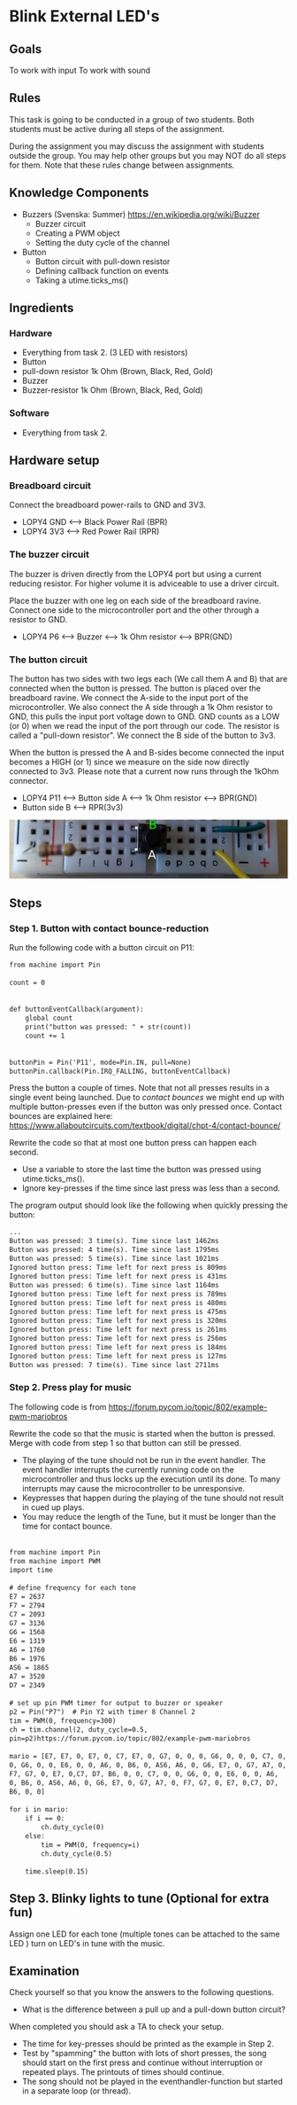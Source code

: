 # Blink External LED's

## Goals
To work with input
To work with sound

## Rules

This task is going to be conducted in a group of two students. Both students must be active during all steps of the assignment.

During the assignment you may discuss the assignment with students outside the group. You may help other groups but you may NOT do all steps for them. Note that these rules change between assignments.

## Knowledge Components
 * Buzzers (Svenska: Summer) https://en.wikipedia.org/wiki/Buzzer
    * Buzzer circuit
    * Creating a PWM object
    * Setting the duty cycle of the channel
 * Button 
    * Button circuit with pull-down resistor
    * Defining callback function on events
    * Taking a utime.ticks_ms()

## Ingredients

### Hardware
 * Everything from task 2. (3 LED with resistors)
 * Button 
 * pull-down resistor 1k Ohm (Brown, Black, Red, Gold)
 * Buzzer 
 * Buzzer-resistor 1k Ohm (Brown, Black, Red, Gold) 
 
### Software 
 * Everything from task 2.
 
## Hardware setup

### Breadboard circuit
Connect the breadboard power-rails to GND and 3V3.

 * LOPY4 GND <--> Black Power Rail (BPR)
 * LOPY4 3V3 <--> Red Power Rail (RPR)
 
### The buzzer circuit
The buzzer is driven directly from the LOPY4 port but using a current reducing resistor. For higher volume it is adviceable to use a driver circuit.

Place the buzzer with one leg on each side of the breadboard ravine. Connect one side to the microcontroller port and the other through a resistor to GND. 

 * LOPY4 P6 <--> Buzzer <--> 1k Ohm resistor <--> BPR(GND)
 
### The button circuit
The button has two sides with two legs each (We call them A and B) that are connected when the button is pressed. The button is placed over the breadboard ravine. We connect the A-side to the input port of the microcontroller. We also connect the A side through a 1k Ohm resistor to GND, this pulls the input port voltage down to GND. GND counts as a LOW (or 0) when we read the input of the port through our code. The resistor is called a "pull-down resistor". We connect the B side of the button to 3v3. 

When the button is pressed the A and B-sides become connected the input becomes a HIGH (or 1) since we measure on the side now directly connected to 3v3. Please note that a current now runs through the 1kOhm connector. 

  * LOPY4 P11 <--> Button side A <--> 1k Ohm resistor <--> BPR(GND)
  * Button side B <--> RPR(3v3)
  
![Pull down button circuit](/images/pull-down-button.jpg)

## Steps

### Step 1. Button with contact bounce-reduction

Run the following code with a button circuit on P11:
```
from machine import Pin

count = 0


def buttonEventCallback(argument):
    global count
    print("button was pressed: " + str(count))
    count += 1


buttonPin = Pin('P11', mode=Pin.IN, pull=None)
buttonPin.callback(Pin.IRQ_FALLING, buttonEventCallback)
```

Press the button a couple of times. Note that not all presses results in a single event being launched. Due to *contact bounces* we might end up with multiple button-presses even if the button was only pressed once.
Contact bounces are explained here: https://www.allaboutcircuits.com/textbook/digital/chpt-4/contact-bounce/

Rewrite the code so that at most one button press can happen each second. 
 * Use a variable to store the last time the button was pressed using utime.ticks_ms(). 
 * Ignore key-presses if the time since last press was less than a second.

The program output should look like the following when quickly pressing the button:
```
...
Button was pressed: 3 time(s). Time since last 1462ms
Button was pressed: 4 time(s). Time since last 1795ms
Button was pressed: 5 time(s). Time since last 1021ms
Ignored button press: Time left for next press is 809ms
Ignored button press: Time left for next press is 431ms
Button was pressed: 6 time(s). Time since last 1164ms
Ignored button press: Time left for next press is 789ms
Ignored button press: Time left for next press is 480ms
Ignored button press: Time left for next press is 475ms
Ignored button press: Time left for next press is 320ms
Ignored button press: Time left for next press is 261ms
Ignored button press: Time left for next press is 256ms
Ignored button press: Time left for next press is 184ms
Ignored button press: Time left for next press is 127ms
Button was pressed: 7 time(s). Time since last 2711ms
```


### Step 2. Press play for music

The following code is from https://forum.pycom.io/topic/802/example-pwm-mariobros

Rewrite the code so that the music is started when the button is pressed. Merge with code from step 1 so that button can still be pressed.
 * The playing of the tune should not be run in the event handler. The event handler interrupts the currently running code on the microcontroller and thus locks up the execution until its done. To many interrupts may cause the microcontroller to be unresponsive. 
 * Keypresses that happen during the playing of the tune should not result in cued up plays. 
 * You may reduce the length of the Tune, but it must be longer than the time for contact bounce. 


```

from machine import Pin
from machine import PWM
import time

# define frequency for each tone
E7 = 2637
F7 = 2794
C7 = 2093
G7 = 3136
G6 = 1568
E6 = 1319
A6 = 1760
B6 = 1976
AS6 = 1865
A7 = 3520
D7 = 2349

# set up pin PWM timer for output to buzzer or speaker
p2 = Pin("P7")  # Pin Y2 with timer 8 Channel 2
tim = PWM(0, frequency=300)
ch = tim.channel(2, duty_cycle=0.5, pin=p2)https://forum.pycom.io/topic/802/example-pwm-mariobros

mario = [E7, E7, 0, E7, 0, C7, E7, 0, G7, 0, 0, 0, G6, 0, 0, 0, C7, 0, 0, G6, 0, 0, E6, 0, 0, A6, 0, B6, 0, AS6, A6, 0, G6, E7, 0, G7, A7, 0, F7, G7, 0, E7, 0,C7, D7, B6, 0, 0, C7, 0, 0, G6, 0, 0, E6, 0, 0, A6, 0, B6, 0, AS6, A6, 0, G6, E7, 0, G7, A7, 0, F7, G7, 0, E7, 0,C7, D7, B6, 0, 0]

for i in mario:
    if i == 0:
        ch.duty_cycle(0)
    else:
        tim = PWM(0, frequency=i)
        ch.duty_cycle(0.5)

    time.sleep(0.15)
```

## Step 3. Blinky lights to tune (Optional for extra fun)

Assign one LED for each tone (multiple tones can be attached to the same LED ) turn on LED's in tune with the music.


## Examination
Check yourself so that you know the answers to the following questions.
 * What is the difference between a pull up and a pull-down button circuit?

When completed you should ask a TA to check your setup. 

 * The time for key-presses should be printed as the example in Step 2. 
 * Test by "spamming" the button with lots of short presses, the song should start on the first press and continue without interruption or repeated plays. The printouts of times should continue.
 * The song should not be played in the eventhandler-function but started in a separate loop (or thread).
 


  
